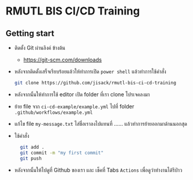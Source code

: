 # RMUTL BIS CI/CD Training

## Getting start

- ติดตั้ง Git ผ่านลิงค์ ข้างต้น

  - https://git-scm.com/downloads

- หลังจากติดตั้งเสร็จเรียบร้อยแล้วให้ทำการเปิด `power shell` แล้วทำการใช้คำสั่ง

  ```bash
  git clone https://github.com/jisack/rmutl-bis-ci-cd-training
  ```

- หลังจากนั้นให้ทำการใช้ editor เปิด folder ที่เรา clone โปรเจคลงมา

- ย้าย file จาก `ci-cd-example/example.yml` ไปที่ folder `.github/workflows/example.yml`

- แก้ไข file `my-message.txt` ไส่ชื่อเราลงไปแทนที่ ...... แล้วทำการย้ายออกมาด้านนอกสุด

- ใช้คำสั่ง

  ```bash
    git add .
    git commit -m "my first commit"
    git push
  ```

- หลังจากนั้นให้ไปดูที่ Github ของเรา และ เช็คที่ Tabs `Actions` เพื่อดูว่าทำงานได้รึป่าว
